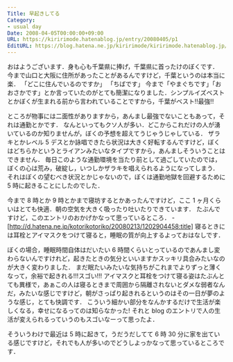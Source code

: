 ```yaml
---
Title: 早起きしてる
Category:
- usual day
Date: 2008-04-05T00:00:00+09:00
URL: https://kiririmode.hatenablog.jp/entry/20080405/p1
EditURL: https://blog.hatena.ne.jp/kiririmode/kiririmode.hatenablog.jp/atom/entry/8454420450078215175
---
```



おはようございます．身も心も千葉県に捧げ，千葉県に首ったけのぼくです．
今まで山口と大阪に住所があったことがあるんですけど，千葉というのは本当に楽．
「どこに住んでいるのですか」
「ちばです」
今まで「やまぐちです」「おおさかです」とか言っていたのがとても簡潔になりました．シンプルイズベストとかぼくが生まれる前から言われていることですから，千葉がベスト!!最強!!


ところが物事には二面性がありますから，あんまし最強でないこともあって，それは通勤とかです．
なんといってもクソ人が多い．どこからこれだけの人が湧いているのか知りませんが，ぼくの予想を超えてうじゃうじゃしている．
ザラキとかレベル 5 デスとか詠唱できたら状況は大きく好転するんですけど，ぼくはどちらかというとライアンみたいなタイプですから，あんましそういうことはできません．
毎日このような通勤環境を当たり前として過ごしていたのでは，ぼくの心は荒み，破綻し，いつしかザラキを唱えられるようになってしまう．
それはぼくの望むべき状況とかじゃないので，ぼくは通勤地獄を回避するために 5 時に起きることにしたのでした．


今まで 8 時とか 9 時とかまで寝坊するとかあったんですけど，ここ 1 ヶ月くらいはとても快適．朝の空気を大きく吸ったり吐いたりできています．
たぶんですけど，このエントリのおかげかなって思っているところ．
-[http://d.hatena.ne.jp/kotorikotoriko/20080213/1202904458:title]
寝るときには耳栓とアイマスクをつけて寝ると，睡眠の質が向上するよっておはなしです．


ぼくの場合，睡眠時間自体はだいたい 6 時間くらいとっているのであんまし変わらないんですけれど，起きたときの気分といいますかスッキリ具合みたいなのが大きく変わりました．
まだ眠たいみたいな気持ちがこれまでよりずっと薄くなって，余裕で起きれる!!!スゴい!!!
アイマスクと耳栓をつけて寝る姿はたぶんとても異様で，あぁこの人は寝るときまで周囲から隔離されないとダメな弱者なんだ，みたいな感じですけど，朝がさっぱり起きれるというのはその一日が夢のような感じ，とても快調です．
こういう細かい部分をなんかするだけで生活が楽しくなる，幸せになるってのは知らなかった!
それと blog のエントリで人の生活が変えられるっていうのもスゴいなーって思ったよ．


そういうわけで最近は 5 時に起きて，うだうだしてて 6 時 30 分に家を出ている感じですけど，それでも人が多いのでどうしよっかなって思っているところです．
